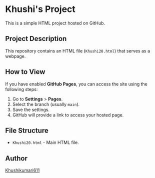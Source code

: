 # Khushi's Project

This is a simple HTML project hosted on GitHub.

## Project Description
This repository contains an HTML file (`Khushi20.html`) that serves as a webpage. 

## How to View
If you have enabled **GitHub Pages**, you can access the site using the following steps:
1. Go to **Settings** > **Pages**.
2. Select the branch (usually `main`).
3. Save the settings.
4. GitHub will provide a link to access your hosted page.

## File Structure
- `Khushi20.html` - Main HTML file.

## Author
[Khushikumari611](https://github.com/khushikumari611)
